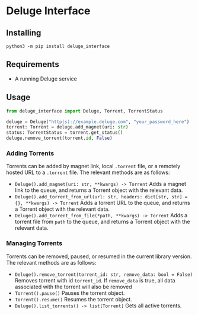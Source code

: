 # Deluge Interface

## Installing
```
python3 -m pip install deluge_interface
```

## Requirements
- A running Deluge service

## Usage
```python
from deluge_interface import Deluge, Torrent, TorrentStatus

deluge = Deluge("http(s)://example.deluge.com", "your_password_here")
torrent: Torrent = deluge.add_magnet(uri: str)
status: TorrentStatus = torrent.get_status()
deluge.remove_torrent(torrent.id, False)
```

### Adding Torrents
Torrents can be added by magnet link, local `.torrent` file, or a remotely hosted URL to a `.torrent` file. The relevant methods are as follows:
- `Deluge().add_magnet(uri: str, **kwargs) -> Torrent`
    Adds a magnet link to the queue, and returns a Torrent object with the relevant data.
- `Deluge().add_torrent_from_url(url: str, headers: dict[str, str] = {}, **kwargs) -> Torrent`
    Adds a torrent URL to the queue, and returns a Torrent object with the relevant data.
- `Deluge().add_torrent_from_file(*path, **kwargs) -> Torrent`
    Adds a torrent file from `path` to the queue, and returns a Torrent object with the relevant data.

### Managing Torrents
Torrents can be removed, paused, or resumed in the current library version. The relevant methods are as follows:
- `Deluge().remove_torrent(torrent_id: str, remove_data: bool = False)`
    Removes torrent with id `torrent_id`. If `remove_data` is true, all data associated with the torrent will also be removed
- `Torrent().pause()`
    Pauses the torrent object.
- `Torrent().resume()`
    Resumes the torrent object.
- `Deluge().list_torrents() -> list[Torrent]`
    Gets all active torrents.
